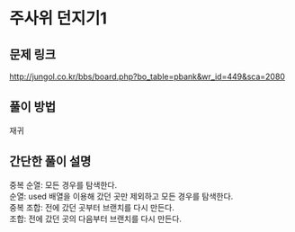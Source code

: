 # 주사위 던지기1

## 문제 링크
http://jungol.co.kr/bbs/board.php?bo_table=pbank&wr_id=449&sca=2080

## 풀이 방법
재귀

## 간단한 풀이 설명
중복 순열: 모든 경우를 탐색한다.<br>
순열: used 배열을 이용해 갔던 곳만 제외하고 모든 경우를 탐색한다.<br>
중복 조합: 전에 갔던 곳부터 브랜치를 다시 만든다.<br>
조합: 전에 갔던 곳의 다음부터 브랜치를 다시 만든다.<br>